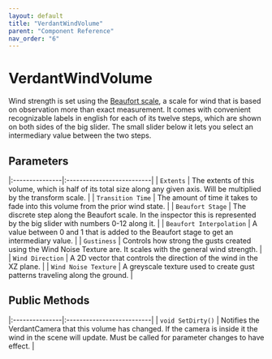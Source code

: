 ```yaml
---
layout: default
title: "VerdantWindVolume"
parent: "Component Reference"
nav_order: "6"
---
```


# VerdantWindVolume



Wind strength is set using the [Beaufort scale](https://en.wikipedia.org/wiki/Beaufort_scale), a scale for wind that is based on observation more than exact measurement. It comes with convenient recognizable labels in english for each of its twelve steps, which are shown on both sides of the big slider. The small slider below it lets you select an intermediary value between the two steps. 

## Parameters

|:---------------|:--------------------------|
| `Extents` | The extents of this volume, which is half of its total size along any given axis. Will be multiplied by the transform scale. |
| `Transition Time` | The amount of time it takes to fade into this volume from the prior wind state. |
| `Beaufort Stage` | The discrete step along the Beaufort scale. In the inspector this is represented by the big slider with numbers 0-12 along it. |
| `Beaufort Interpolation` | A value between 0 and 1 that is added to the Beaufort stage to get an intermediary value. |
| `Gustiness` | Controls how strong the gusts created using the Wind Noise Texture are. It scales with the general wind strength. |
| `Wind Direction` | A 2D vector that controls the direction of the wind in the XZ plane.  |
| `Wind Noise Texture` | A greyscale texture used to create gust patterns traveling along the ground.  |

## Public Methods

|:---------------|:--------------------------|
| `void SetDirty()` | Notifies the VerdantCamera that this volume has changed. If the camera is inside it the wind in the scene will update. Must be called for parameter changes to have effect. |